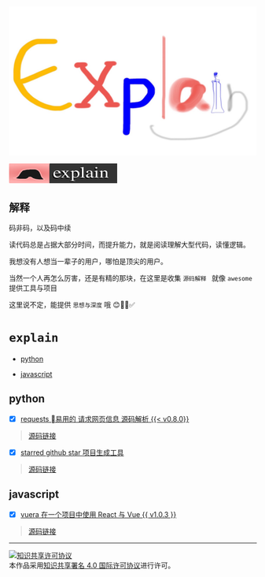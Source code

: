 ![Explain](./explain.jpg)

[![explain](./minilogo.svg)](https://github.com/chinanf-boy/Source-Explain)

## 解释 

码非码，以及码中续

读代码总是占据大部分时间，而提升能力，就是阅读理解大型代码，读懂逻辑。

我想没有人想当一辈子的用户，哪怕是顶尖的用户。

当然一个人再怎么厉害，还是有精的那块，在这里是收集 ``源码解释 `` 就像 ``awesome`` 提供工具与项目

这里说不定，能提供 ``思想与深度`` 哦 😊✅ 

# ``explain``

- [python](#python)

- [javascript](#javascript)

## python

- [x] [requests 易用的 请求网页信息 源码解析 {{< v0.8.0}}](https://github.com/wangshunping/read_requests)

> [源码链接](https://github.com/requests/requests/)

- [x] [starred github star 项目生成工具](https://github.com/chinanf-boy/explain-starred)

>[源码链接](https://github.com/maguowei/starred)

>

## javascript

- [x] [vuera 在一个项目中使用 React 与 Vue {{ v1.0.3 }}](https://github.com/chinanf-boy/explain-vuera)

> [源码链接](https://github.com/akxcv/vuera)
---

<a rel="license" href="http://creativecommons.org/licenses/by/4.0/"><img alt="知识共享许可协议" style="border-width:0" src="https://i.creativecommons.org/l/by/4.0/88x31.png" /></a><br />本作品采用<a rel="license" href="http://creativecommons.org/licenses/by/4.0/">知识共享署名 4.0 国际许可协议</a>进行许可。

